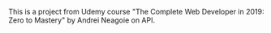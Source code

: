 This is a project from Udemy course "The Complete Web Developer in 2019: Zero to Mastery" by Andrei Neagoie on API.
